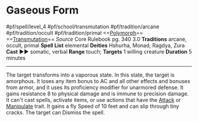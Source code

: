 # Gaseous Form
#pf/spell/level_4 #pf/school/transmutation #pf/tradition/arcane #pf/tradition/occult #pf/tradition/primal
==[Polymorph](../../../Traits/Polymorph.md)== ==[Transmutation](../../../Traits/Transmutation.md)==
*Source* Core Rulebook pg. 340 3.0
**Traditions** arcane, occult, primal
**Spell List** elemental
**Deities** Hshurha, Monad, Ragdya, Zura
**Cast** ►► somatic, verbal
**Range** touch; **Targets** 1 willing creature
**Duration** 5 minutes

---
The target transforms into a vaporous state. In this state, the target is amorphous. It loses any item bonus to AC and all other effects and bonuses from armor, and it uses its proficiency modifier for unarmored defense. It gains resistance 8 to physical damage and is immune to precision damage. It can't cast spells, activate items, or use actions that have the [Attack](../../../Traits/Attack.md) or [Manipulate](../../../Traits/Manipulate.md) trait. It gains a fly Speed of 10 feet and can slip through tiny cracks. The target can Dismiss the spell.